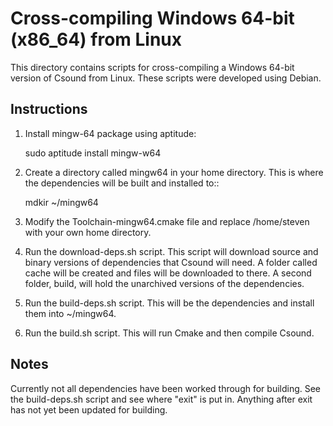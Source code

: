 Cross-compiling Windows 64-bit (x86\_64) from Linux
==================================================

This directory contains scripts for cross-compiling a Windows 64-bit version 
of Csound from Linux.  These scripts were developed using Debian.

## Instructions

1. Install mingw-64 package using aptitude:

    sudo aptitude install mingw-w64

2. Create a directory called mingw64 in your home directory. This is where the 
dependencies will be built and installed to::

    mdkir ~/mingw64

3. Modify the Toolchain-mingw64.cmake file and replace /home/steven with your
own home directory.

4. Run the download-deps.sh script.  This script will download source and
binary versions of dependencies that Csound will need. A folder called cache
will be created and files will be downloaded to there.  A second folder, build,
will hold the unarchived versions of the dependencies.

5. Run the build-deps.sh script.  This will be the dependencies and install 
them into ~/mingw64.

6. Run the build.sh script.  This will run Cmake and then compile Csound.

## Notes

Currently not all dependencies have been worked through for building.  See the
build-deps.sh script and see where "exit" is put in.  Anything after exit has 
not yet been updated for building.

